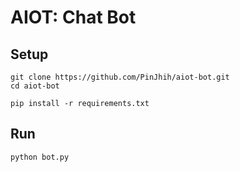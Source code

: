 # AIOT: Chat Bot

## Setup

```
git clone https://github.com/PinJhih/aiot-bot.git
cd aiot-bot

pip install -r requirements.txt
```

## Run

```
python bot.py
```
